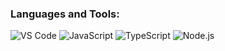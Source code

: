 ### Languages and Tools:

![VS Code](https://img.shields.io/badge/-VS_Code-blueviolet?style=for-the-badge&logo=visual-studio-code&logoColor=white)
![JavaScript](https://img.shields.io/badge/-JavaScript-yellow?style=for-the-badge&logo=javascript&logoColor=white)
![TypeScript](https://img.shields.io/badge/-TypeScript-blue?style=for-the-badge&logo=typescript&logoColor=white)
![Node.js](https://img.shields.io/badge/-Node.js-green?style=for-the-badge&logo=node.js&logoColor=white)




